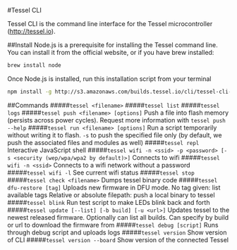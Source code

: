 #Tessel CLI

Tessel CLI is the command line interface for the Tessel microcontroller (http://tessel.io).

##Install
Node.js is a prerequisite for installing the Tessel command line. You can install it from the official website, or if you have brew installed:
```.bash
brew install node
```
Once Node.js is installed, run this installation script from your terminal
```.bash
npm install -g http://s3.amazonaws.com/builds.tessel.io/cli/tessel-cli-current.tar.gz
```

##Commands
#####`tessel <filename>`
#####`tessel list`
#####`tessel logs`
#####`tessel push <filename> [options]`
Push a file into flash memory (persists across power cycles). Request more information with `tessel push --help`
#####`tessel run <filename> [options]`
Run a script temporarily without writing it to flash.
`-s` to push the specified file only (by default, we push the associated files and modules as well)
#####`tessel repl`
Interactive JavaScript shell
#####`tessel wifi -n <ssid> -p <password> [-s <security (wep/wpa/wpa2 by default)>]`
Connects to wifi
#####`tessel wifi -n <ssid>`
Connects to a wifi network without a password
#####`tessel wifi -l`
See current wifi status
#####`tessel stop`
#####`tessel check <filename>`
Dumps tessel binary code
#####`tessel dfu-restore [tag]`
Uploads new firmware in DFU mode.
No tag given: list available tags
Relative or absolute filepath: push a local binary to tessel
#####`tessel blink`
Run test script to make LEDs blink back and forth
#####`tessel update [--list] [-b build] [-u <url>]`
Updates tessel to the newest released firmware. Optionally can list all builds. Can specify by build or url to download the firmware from
#####`tessel debug [script]`
Runs through debug script and uploads logs
#####`tessel version`
Show version of CLI
#####`tessel version --board`
Show version of the connected Tessel
